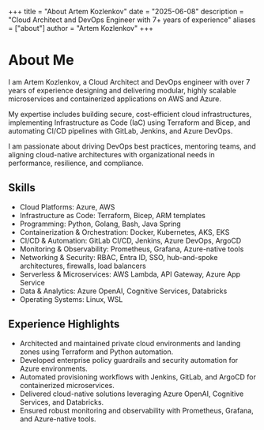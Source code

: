+++
title = "About Artem Kozlenkov"
date = "2025-06-08"
description = "Cloud Architect and DevOps Engineer with 7+ years of experience"
aliases = ["about"]
author = "Artem Kozlenkov"
+++

# About Me

I am Artem Kozlenkov, a Cloud Architect and DevOps engineer with over 7 years of experience designing and delivering modular, highly scalable microservices and containerized applications on AWS and Azure.

My expertise includes building secure, cost-efficient cloud infrastructures, implementing Infrastructure as Code (IaC) using Terraform and Bicep, and automating CI/CD pipelines with GitLab, Jenkins, and Azure DevOps.

I am passionate about driving DevOps best practices, mentoring teams, and aligning cloud-native architectures with organizational needs in performance, resilience, and compliance.

## Skills

- Cloud Platforms: Azure, AWS  
- Infrastructure as Code: Terraform, Bicep, ARM templates  
- Programming: Python, Golang, Bash, Java Spring  
- Containerization & Orchestration: Docker, Kubernetes, AKS, EKS  
- CI/CD & Automation: GitLab CI/CD, Jenkins, Azure DevOps, ArgoCD  
- Monitoring & Observability: Prometheus, Grafana, Azure-native tools  
- Networking & Security: RBAC, Entra ID, SSO, hub-and-spoke architectures, firewalls, load balancers  
- Serverless & Microservices: AWS Lambda, API Gateway, Azure App Service  
- Data & Analytics: Azure OpenAI, Cognitive Services, Databricks  
- Operating Systems: Linux, WSL  

## Experience Highlights

- Architected and maintained private cloud environments and landing zones using Terraform and Python automation.  
- Developed enterprise policy guardrails and security automation for Azure environments.  
- Automated provisioning workflows with Jenkins, GitLab, and ArgoCD for containerized microservices.  
- Delivered cloud-native solutions leveraging Azure OpenAI, Cognitive Services, and Databricks.  
- Ensured robust monitoring and observability with Prometheus, Grafana, and Azure-native tools.
